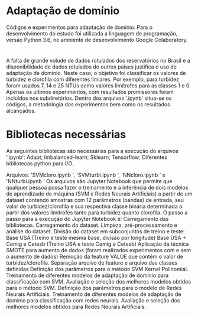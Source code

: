 # Adaptação de domínio
Códigos e experimentos para adaptação de domínio.
Para o desenvolvimento do estudo foi utilizada a linguagem de programação, versão Python 3.6, no ambiente de desenvolvimento Google Colaboratory.
#
A falta de grande volude de dados rotulados dos reservatórios no Brasil e a disponibilidade de dados rotulados de outros países justifica o uso de adaptação de domínio. Neste caso, o objetivo foi classificar os valores de turbidez e clorofila com diferentes limiares. Por exemplo, para turbidez foram usados 7, 14 e 25 NTUs como valores limítrofes para as classes 1 e 0.
Apenas os últimos experimentos, com resultados promissores foram incluídos nos subdiretórios. Dentro dos arquivos '.ipynb' situa-se os códigos, a metodologia dos experimentos bem como os resultados alcançados.
# Bibliotecas necessárias
As seguintes bibliotecas são necessárias para a execução do arquivos '.ipynb':
Adapt;
Imbalanced-learn;
Sklearn;
Tensorflow;
Diferentes bibliotecas python para I/O.
 
Arquivos: 'SVMcloro.ipynb ', 'SVMturbi.ipynb ', 'NNcloro.ipynb ' e 'NNturbi.ipynb '
Os arquivos são Jupyter Notebook que permite que qualquer pessoa possa fazer o treinamento e a inferência de dois modelos de aprendizado de máquina (SVM e Redes Neurais Artificiais) a partir de um dataset contendo amostras com 12 parâmetros (bandas) de entrada, seu valor de turbidez/clorofila e sua respectiva classe binária determinada a partir dos valores limítrofes tanto para turbidez quanto clorofila.
O passo a passo para a execução do Jupyter Notebook é:
Carregamento das bibliotecas.
Carregamento do dataset.
Limpeza, pré-processamento e análise do dataset.
Divisão do dataset em subconjuntos de treino e teste:
Base USA (Treino e teste mesma base, divisão por longitude)
Base USA + Cemig e Cetesb (Treino USA e teste Cemig e Cetesb)
Aplicação da técnica SMOTE para aumento de dados (foram realizados experimentos com e sem o aumento de dados)
Remoção da feature VALUE que contém o valor de turbidez/clorofila.
Separação arquivo de feature e arquivo das classes definidas 
Definição dos parâmetros para o método SVM Kernel Polinomial.
Treinamento de diferentes modelos de adaptação de domínio para classificação com SVM.
Avaliação e seleção dos melhores modelos obtidos para o método SVM.
Definição dos parâmetros para o modelo de Redes Neurais Artificiais.
Treinamento de diferentes modelos de adaptação de domínio para classificação com redes neurais.
Avaliação e seleção dos melhores modelos obtidos para Redes Neurais Artificiais.

